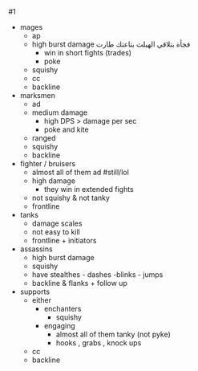 #1
- mages
	- ap
	- high burst damage فجأة بتلاقي الهيلث بتاعتك طارت
		- win in short fights (trades)
		- poke
	- squishy
	- cc
	- backline
- marksmen
	- ad 
	- medium damage
		- high DPS > damage per sec
		- poke and kite
	- ranged
	- squishy
	- backline
- fighter / bruisers
	- almost all of them ad #still/lol 
	- high damage 
		- they win in extended fights
	- not squishy & not tanky
	- frontline
- tanks
	- damage scales
	- not easy to kill
	- frontline + initiators
- assassins
	- high burst damage
	- squishy
	- have stealthes - dashes -blinks - jumps
	- backline & flanks + follow up
- supports
	- either
		- enchanters
			- squishy
		- engaging
			- almost all of them tanky (not pyke)
			- hooks , grabs , knock ups
	- cc
	- backline